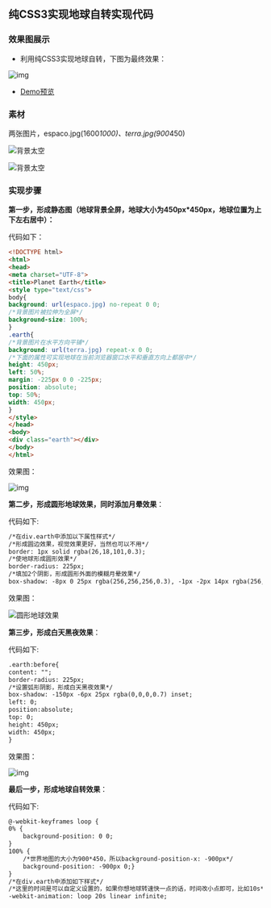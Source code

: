 ## 纯CSS3实现地球自转实现代码

### 效果图展示

- 利用纯CSS3实现地球自转，下图为最终效果：

![img](https://raw.githubusercontent.com/sunyctf/front-end-demos/main/css-effects/HTML5+CSS3实现地球自转/最终效果.gif)

- [Demo预览](https://sunyctf.github.io/front-end-demos/css-effects/HTML5+CSS3实现地球自转/index.html)

### 素材

两张图片，espaco.jpg(1600*1000)、terra.jpg(900*450)

![背景太空](https://raw.githubusercontent.com/sunyctf/front-end-demos/main/css-effects/HTML5+CSS3实现地球自转/terra.jpg)

![背景太空](https://raw.githubusercontent.com/sunyctf/front-end-demos/main/css-effects/HTML5+CSS3实现地球自转/espaco.jpg)



### 实现步骤

**第一步，形成静态图（地球背景全屏，地球大小为450px\*450px，地球位置为上下左右居中）：**

代码如下：

```html
<!DOCTYPE html>
<html>
<head>
<meta charset="UTF-8">
<title>Planet Earth</title>
<style type="text/css">
body{
background: url(espaco.jpg) no-repeat 0 0;
/*背景图片被拉伸为全屏*/
background-size: 100%; 
}
.earth{
/*背景图片在水平方向平铺*/
background: url(terra.jpg) repeat-x 0 0; 
/*下面的属性可实现地球在当前浏览器窗口水平和垂直方向上都居中*/
height: 450px;
left: 50%;
margin: -225px 0 0 -225px;
position: absolute;
top: 50%;
width: 450px;
}
</style>
</head>
<body>
<div class="earth"></div>
</body>
</html>
```


效果图：

![img](https://raw.githubusercontent.com/sunyctf/front-end-demos/main/css-effects/HTML5+CSS3实现地球自转/static.jpg)

**第二步，形成圆形地球效果，同时添加月晕效果**：

代码如下:

```html
/*在div.earth中添加以下属性样式*/
/*形成圆边效果，视觉效果更好，当然也可以不用*/
border: 1px solid rgba(26,18,101,0.3); 
/*使地球形成圆形效果*/
border-radius: 225px;
/*填加2个阴影，形成圆形外面的模糊月晕效果*/
box-shadow: -8px 0 25px rgba(256,256,256,0.3), -1px -2px 14px rgba(256,256,256,0.5) inset;
```


效果图：

![圆形地球效果](https://raw.githubusercontent.com/sunyctf/front-end-demos/main/css-effects/HTML5+CSS3实现地球自转/round-earth.jpg)

**第三步，形成白天黑夜效果**：

代码如下:

```html
.earth:before{
content: "";
border-radius: 225px;
/*设置弧形阴影，形成白天黑夜效果*/
box-shadow: -150px -6px 25px rgba(0,0,0,0.7) inset;
left: 0;
position:absolute;
top: 0;
height: 450px;
width: 450px;
}
```


效果图：

![img](https://raw.githubusercontent.com/sunyctf/front-end-demos/main/css-effects/HTML5+CSS3实现地球自转/arc-shadow.jpg)

**最后一步，形成地球自转效果**：

代码如下:

```html
@-webkit-keyframes loop {
0% { 
	background-position: 0 0;
}
100% {  
	/*世界地图的大小为900*450，所以background-position-x: -900px*/ 
 	background-position: -900px 0;}
}
/*在div.earth中添加如下样式*/
/*这里的时间是可以自定义设置的，如果你想地球转速快一点的话，时间改小点即可，比如10s*/
-webkit-animation: loop 20s linear infinite; 
```


